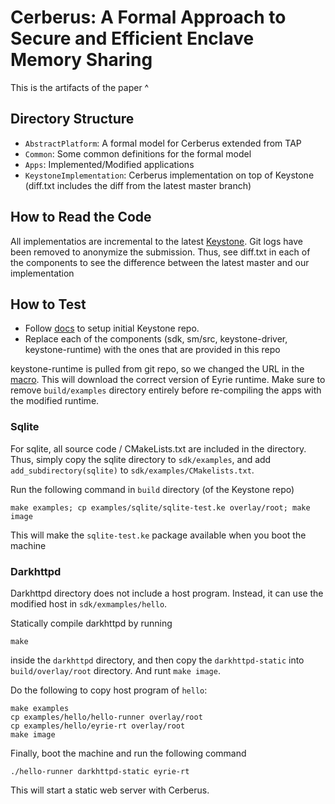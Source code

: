 # Cerberus: A Formal Approach to Secure and Efficient Enclave Memory Sharing

This is the artifacts of the paper ^

## Directory Structure

* `AbstractPlatform`: A formal model for Cerberus extended from TAP
* `Common`: Some common definitions for the formal model
* `Apps`: Implemented/Modified applications
* `KeystoneImplementation`: Cerberus implementation on top of Keystone (diff.txt includes the diff from the latest master branch)

## How to Read the Code

All implementatios are incremental to the latest [Keystone](https://github.com/keystone-enclave/keystone).
Git logs have been removed to anonymize the submission.
Thus, see diff.txt in each of the components to see the difference between the latest master and our implementation

## How to Test

* Follow [docs](https://docs.keystone-enclave.org) to setup initial Keystone repo.
* Replace each of the components (sdk, sm/src, keystone-driver, keystone-runtime) with the ones that are provided in this repo

keystone-runtime is pulled from git repo, so we changed the URL in the [macro](https://github.com/anonymous1721/TAPC/tree/main/KeystoneImplementation/sdk/macros.cmake). This will download the correct version of Eyrie runtime.
Make sure to remove `build/examples` directory entirely before re-compiling the apps with the modified runtime.

### Sqlite

For sqlite, all source code / CMakeLists.txt are included in the directory.
Thus, simply copy the sqlite directory to `sdk/examples`, and add `add_subdirectory(sqlite)` to `sdk/examples/CMakelists.txt`.

Run the following command in `build` directory (of the Keystone repo)

```
make examples; cp examples/sqlite/sqlite-test.ke overlay/root; make image
```

This will make the `sqlite-test.ke` package available when you boot the machine

### Darkhttpd

Darkhttpd directory does not include a host program. Instead, it can use the modified host in `sdk/exmamples/hello`.

Statically compile darkhttpd by running

```
make
```

inside the `darkhttpd` directory, and then copy the `darkhttpd-static` into `build/overlay/root` directory.
And runt `make image`.

Do the following to copy host program of `hello`:

```
make examples
cp examples/hello/hello-runner overlay/root
cp examples/hello/eyrie-rt overlay/root
make image
```

Finally, boot the machine and run the following command

```
./hello-runner darkhttpd-static eyrie-rt
```

This will start a static web server with Cerberus.
